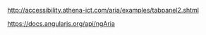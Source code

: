 http://accessibility.athena-ict.com/aria/examples/tabpanel2.shtml


https://docs.angularjs.org/api/ngAria
